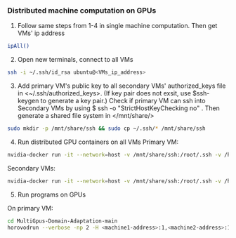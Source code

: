 ### Distributed machine computation on GPUs

1. Follow same steps from 1-4 in single machine computation. Then get VMs' ip address
```bash
ipAll()
```

2. Open new terminals, connect to all VMs
```bash
ssh -i ~/.ssh/id_rsa ubuntu@<VMs_ip_address>
```

3. Add primary VM's public key to all secondary VMs' authorized_keys file in <~/.ssh/authorized_keys>. (If key pair does not exsit, use $ssh-keygen to generate a key pair.) Check if primary VM can ssh into Secondary VMs by using $ ssh -o "StrictHostKeyChecking no" <Secondary-VMs-ip-address>. Then generate a shared file system in </mnt/share/>
```bash
sudo mkdir -p /mnt/share/ssh && sudo cp ~/.ssh/* /mnt/share/ssh
```

4. Run distributed GPU containers on all VMs
Primary VM: 
```bash
nvidia-docker run -it --network=host -v /mnt/share/ssh:/root/.ssh -v /home/ubuntu/MultiGpus-Domain-Adaptation-main:/root/MultiGpus-Domain-Adaptation-main -v /home/ubuntu/office31:/root/office31 starlyxxx/horovod-pytorch-cuda10.1-cudnn7:latest /bin/bash
```
Secondary VMs: 
```bash
nvidia-docker run -it --network=host -v /mnt/share/ssh:/root/.ssh -v /home/ubuntu/MultiGpus-Domain-Adaptation-main:/root/MultiGpus-Domain-Adaptation-main -v /home/ubuntu/office31:/root/office31 starlyxxx/horovod-pytorch-cuda10.1-cudnn7:latest bash -c "/usr/sbin/sshd -p 12345; sleep infinity"
```

5. Run programs on GPUs

On primary VM: 
```bash
cd MultiGpus-Domain-Adaptation-main
horovodrun --verbose -np 2 -H <machine1-address>:1,<machine2-address>:1 -p 12345 /usr/bin/python3.6 main.py --config DeepCoral/DeepCoral.yaml --data_dir ../office31 --src_domain webcam --tgt_domain amazon
```
